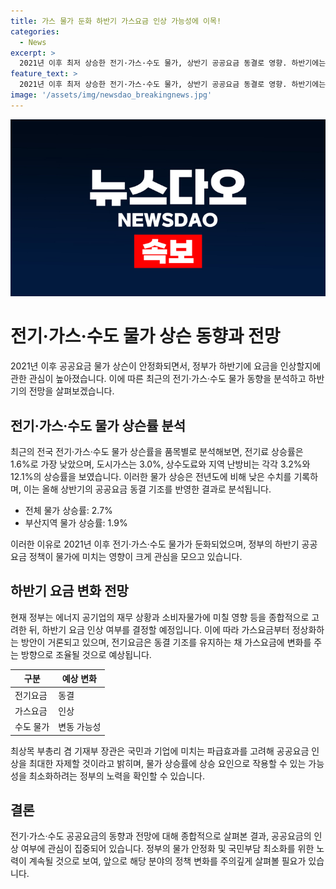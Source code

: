```yaml
---
title: 가스 물가 둔화 하반기 가스요금 인상 가능성에 이목!
categories:
  - News
excerpt: >
  2021년 이후 최저 상승한 전기·가스·수도 물가, 상반기 공공요금 동결로 영향. 하반기에는 전기요금은 동결될 전망인 반면, 가스요금은 인상 전망. 정부는 에너지 공기업의 재무 상황과 소비자물가를 고려해 하반기 요금 조정 여부 결정할 예정. 최근 공공요금 물가 지수는 하락세, 정부는 가스요금 정상화에 관심. 정부 내부에서는 전기요금은 동결 기조, 가스요금은 인상 방안을 검토 중.
feature_text: >
  2021년 이후 최저 상승한 전기·가스·수도 물가, 상반기 공공요금 동결로 영향. 하반기에는 전기요금은 동결될 전망인 반면, 가스요금은 인상 전망. 정부는 에너지 공기업의 재무 상황과 소비자물가를 고려해 하반기 요금 조정 여부 결정할 예정. 최근 공공요금 물가 지수는 하락세, 정부는 가스요금 정상화에 관심. 정부 내부에서는 전기요금은 동결 기조, 가스요금은 인상 방안을 검토 중.
image: '/assets/img/newsdao_breakingnews.jpg'
---
```


<p><img src="/assets/img/newsdao_breakingnews.jpg" alt="firstkoreanews 속보" /></p>

<h1>전기·가스·수도 물가 상슨 동향과 전망</h1>

<p data-ke-size="size16">2021년 이후 공공요금 물가 상슨이 안정화되면서, 정부가 하반기에 요금을 인상할지에 관한 관심이 높아졌습니다. 이에 따른 최근의 전기·가스·수도 물가 동향을 분석하고 하반기의 전망을 살펴보겠습니다.</p>

<h2 data-ke-size="size26">전기·가스·수도 물가 상슨률 분석</h2>

<p data-ke-size="size16">최근의 전국 전기·가스·수도 물가 상슨률을 품목별로 분석해보면, 전기료 상승률은 1.6%로 가장 낮았으며, 도시가스는 3.0%, 상수도료와 지역 난방비는 각각 3.2%와 12.1%의 상승률을 보였습니다. 이러한 물가 상승은 전년도에 비해 낮은 수치를 기록하며, 이는 올해 상반기의 공공요금 동결 기조를 반영한 결과로 분석됩니다.</p>

<ul>
<li>전체 물가 상승률: 2.7%</li>
<li>부산지역 물가 상승률: 1.9%</li>
</ul>

<p data-ke-size="size16">이러한 이유로 2021년 이후 전기·가스·수도 물가가 둔화되었으며, 정부의 하반기 공공요금 정책이 물가에 미치는 영향이 크게 관심을 모으고 있습니다.</p>

<h2 data-ke-size="size26">하반기 요금 변화 전망</h2>

<p data-ke-size="size16">현재 정부는 에너지 공기업의 재무 상황과 소비자물가에 미칠 영향 등을 종합적으로 고려한 뒤, 하반기 요금 인상 여부를 결정할 예정입니다. 이에 따라 가스요금부터 정상화하는 방안이 거론되고 있으며, 전기요금은 동결 기조를 유지하는 채 가스요금에 변화를 주는 방향으로 조율될 것으로 예상됩니다.</p>

<table>
<thead>
<tr>
<th>구분</th>
<th>예상 변화</th>
</tr>
</thead>
<tbody>
<tr>
<td>전기요금</td>
<td>동결</td>
</tr>
<tr>
<td>가스요금</td>
<td>인상</td>
</tr>
<tr>
<td>수도 물가</td>
<td>변동 가능성</td>
</tr>
</tbody>
</table>

<p data-ke-size="size16">최상목 부총리 겸 기재부 장관은 국민과 기업에 미치는 파급효과를 고려해 공공요금 인상을 최대한 자제할 것이라고 밝히며, 물가 상승률에 상승 요인으로 작용할 수 있는 가능성을 최소화하려는 정부의 노력을 확인할 수 있습니다.</p>

<h2 data-ke-size="size26">결론</h2>

<p data-ke-size="size16">전기·가스·수도 공공요금의 동향과 전망에 대해 종합적으로 살펴본 결과, 공공요금의 인상 여부에 관심이 집중되어 있습니다. 정부의 물가 안정화 및 국민부담 최소화를 위한 노력이 계속될 것으로 보여, 앞으로 해당 분야의 정책 변화를 주의깊게 살펴볼 필요가 있습니다.</p>

